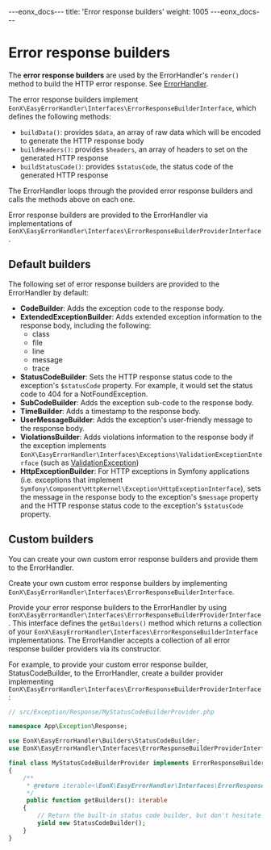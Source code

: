 ---eonx_docs---
title: 'Error response builders'
weight: 1005
---eonx_docs---

# Error response builders

The **error response builders** are used by the ErrorHandler's `render()` method to build the HTTP error response. See
[ErrorHandler](error-handler.md).

The error response builders implement `EonX\EasyErrorHandler\Interfaces\ErrorResponseBuilderInterface`, which defines
the following methods:

- `buildData()`: provides `$data`, an array of raw data which will be encoded to generate the HTTP response body
- `buildHeaders()`: provides `$headers`, an array of headers to set on the generated HTTP response
- `buildStatusCode()`: provides `$statusCode`, the status code of the generated HTTP response

The ErrorHandler loops through the provided error response builders and calls the methods above on each one.

Error response builders are provided to the ErrorHandler via implementations of
`EonX\EasyErrorHandler\Interfaces\ErrorResponseBuilderProviderInterface`.

## Default builders

The following set of error response builders are provided to the ErrorHandler by default:

- **CodeBuilder**: Adds the exception code to the response body.
- **ExtendedExceptionBuilder**: Adds extended exception information to the response body, including the following:
  - class
  - file
  - line
  - message
  - trace
- **StatusCodeBuilder**: Sets the HTTP response status code to the exception's `$statusCode` property. For example, it
  would set the status code to 404 for a NotFoundException.
- **SubCodeBuilder**: Adds the exception sub-code to the response body.
- **TimeBuilder**: Adds a timestamp to the response body.
- **UserMessageBuilder**: Adds the exception's user-friendly message to the response body.
- **ViolationsBuilder**: Adds violations information to the response body if the exception implements
  `EonX\EasyErrorHandler\Interfaces\Exceptions\ValidationExceptionInterface` (such as
  [ValidationException](exceptions.md))
- **HttpExceptionBuilder**: For HTTP exceptions in Symfony applications (i.e. exceptions that implement
  `Symfony\Component\HttpKernel\Exception\HttpExceptionInterface`), sets the message in the response body to the
  exception's `$message` property and the HTTP response status code to the exception's `$statusCode` property.

## Custom builders

You can create your own custom error response builders and provide them to the ErrorHandler.

Create your own custom error response builders by implementing
`EonX\EasyErrorHandler\Interfaces\ErrorResponseBuilderInterface`.

Provide your error response builders to the ErrorHandler by using
`EonX\EasyErrorHandler\Interfaces\ErrorResponseBuilderProviderInterface`. This interface defines the `getBuilders()`
method which returns a collection of your `EonX\EasyErrorHandler\Interfaces\ErrorResponseBuilderInterface`
implementations. The ErrorHandler accepts a collection of all error response builder providers via its constructor.

For example, to provide your custom error response builder, StatusCodeBuilder, to the ErrorHandler, create a builder
provider implementing `EonX\EasyErrorHandler\Interfaces\ErrorResponseBuilderProviderInterface`:

```php
// src/Exception/Response/MyStatusCodeBuilderProvider.php

namespace App\Exception\Response;

use EonX\EasyErrorHandler\Builders\StatusCodeBuilder;
use EonX\EasyErrorHandler\Interfaces\ErrorResponseBuilderProviderInterface;

final class MyStatusCodeBuilderProvider implements ErrorResponseBuilderProviderInterface
{
    /**
     * @return iterable<\EonX\EasyErrorHandler\Interfaces\ErrorResponseBuilderProviderInterface>
     */
     public function getBuilders(): iterable
    {
        // Return the built-in status code builder, but don't hesitate to create your own!
        yield new StatusCodeBuilder();
    }
}
```
